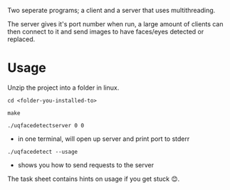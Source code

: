 Two seperate programs; a client and a server that uses multithreading. 

The server gives it's port number when run, a large amount of clients can then connect to it and send images to have faces/eyes detected or replaced.

# Usage

Unzip the project into a folder in linux.

`cd <folder-you-installed-to>`

`make`

`./uqfacedetectserver 0 0`
- in one terminal, will open up server and print port to stderr

`./uqfacedetect --usage`
- shows you how to send requests to the server

The task sheet contains hints on usage if you get stuck 😊.